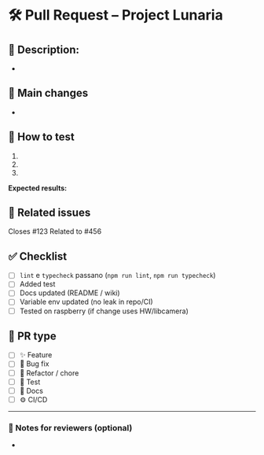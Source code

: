 # 🛠️ Pull Request – Project Lunaria

<!--
title should follow Conventional Commits:
feat(camera): enable timelapse scheduler
fix(light): handle null lux in photo routine
chore(ci): add lint + typecheck to pipeline
-->

## 📖 Description:
<!-- Riassumi la modifica in 1–3 frasi -->
- 

## 🔄 Main changes
- 

## 🧪 How to test
1. 
2. 
3. 
**Expected results:** 

## 🔗 Related issues
Closes #123
Related to #456

## ✅ Checklist
- [ ] `lint` e `typecheck` passano (`npm run lint`, `npm run typecheck`)
- [ ] Added test
- [ ] Docs updated (README / wiki)
- [ ] Variable env updated (no leak in repo/CI)
- [ ] Tested on raspberry (if change uses HW/libcamera)

## 🧩 PR type
- [ ] ✨ Feature
- [ ] 🐞 Bug fix
- [ ] 🧹 Refactor / chore
- [ ] 🧪 Test
- [ ] 📝 Docs
- [ ] ⚙️ CI/CD

---

### 👀 Notes for reviewers (optional)
- 
